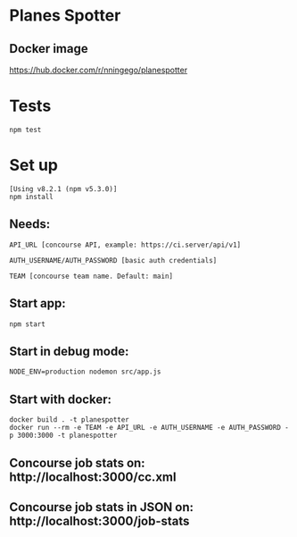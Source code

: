 # Planes Spotter

## Docker image
https://hub.docker.com/r/nningego/planespotter

# Tests
    npm test
    
# Set up 
    [Using v8.2.1 (npm v5.3.0)]
    npm install

## Needs:

    API_URL [concourse API, example: https://ci.server/api/v1]

    AUTH_USERNAME/AUTH_PASSWORD [basic auth credentials]
    
    TEAM [concourse team name. Default: main]

## Start app:
    npm start

## Start in debug mode:
    
    NODE_ENV=production nodemon src/app.js
    
## Start with docker:
    docker build . -t planespotter
    docker run --rm -e TEAM -e API_URL -e AUTH_USERNAME -e AUTH_PASSWORD -p 3000:3000 -t planespotter

## Concourse job stats on: http://localhost:3000/cc.xml
## Concourse job stats in JSON on: http://localhost:3000/job-stats
